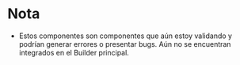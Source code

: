 # Nota

- Estos componentes son componentes que aún estoy validando y podrían generar errores o presentar bugs. Aún no se encuentran integrados en el Builder principal.

